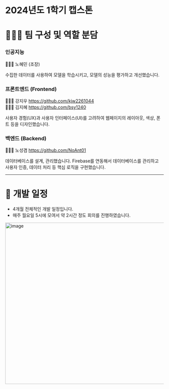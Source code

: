 # 2024년도 1학기 캡스톤

  

# 👩🏻‍💻 팀 구성 및 역할 분담

### 인공지능
👩🏻‍💻 노혜민 (조장)

수집한 데이터를 사용하여 모델을 학습시키고, 모델의 성능을 평가하고 개선했습니다.

### 프론트엔드 (Frontend)
👩🏻‍💻 강지우 <https://github.com/kjw2261044>  
👩🏻‍💻 김지혜 <https://github.com/bsy1240>

사용자 경험(UX)과 사용자 인터페이스(UI)를 고려하여 웹페이지의 레이아웃, 색상, 폰트 등을 디자인했습니다.

### 백엔드 (Backend)
👨🏻‍💻 노성겸 <https://github.com/NoAnt01>

데이터베이스를 설계, 관리했습니다.
Firebase를 연동해서 데이터베이스를 관리하고 사용자 인증, 데이터 처리 등 핵심 로직을 구현했습니다.

---

# 📅 개발 일정

- 4개월 전체적인 개발 일정입니다.
- 매주 월요일 5시에 모여서 약 2시간 정도 회의를 진행하였습니다.

<img width="514" alt="image" src="https://github.com/among5094/Capstone01/assets/106166621/fa07d761-bff7-4150-9e63-c0208c4696f1">




